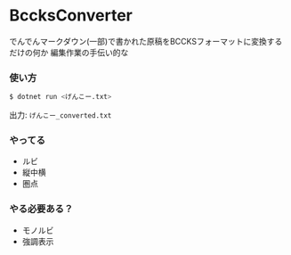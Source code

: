 # BccksConverter

でんでんマークダウン(一部)で書かれた原稿をBCCKSフォーマットに変換するだけの何か
編集作業の手伝い的な

### 使い方

```sh
$ dotnet run <げんこー.txt>
```

出力:
`げんこー_converted.txt`

### やってる

* ルビ
* 縦中横
* 圏点

### やる必要ある？

* モノルビ
* 強調表示
